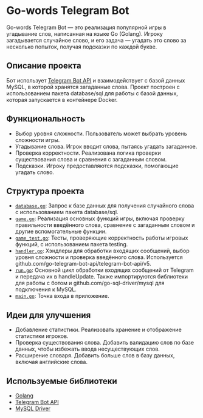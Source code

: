 # Go-words Telegram Bot

Go-words Telegram Bot — это реализация популярной игры в угадывание слов, написанная на языке Go (Golang). Игроку загадывается случайное слово, и его задача — угадать это слово за несколько попыток, получая подсказки по каждой букве. 

## Описание проекта

Бот использует [Telegram Bot API](https://github.com/go-telegram-bot-api/telegram-bot-api/v5) и взаимодействует с базой данных MySQL, в которой хранятся загаданные слова. Проект построен с использованием пакета database/sql для работы с базой данных, которая запускается в контейнере Docker.

## Функциональность

- Выбор уровня сложности. Пользователь может выбрать уровень сложности игры.
- Угадывание слова. Игрок вводит слова, пытаясь угадать загаданное.
- Проверка корректности. Реализована логика проверки существования слова и сравнения с загаданным словом.
- Подсказки. Игроку предоставляются подсказки, помогающие угадать слово.

## Структура проекта

- [`database.go`](https://github.com/notblinkyet/go-words/blob/master/game/database.go): Запрос к базе данных для получения случайного слова с использованием пакета database/sql.
- [`game.go`](https://github.com/notblinkyet/go-words/blob/master/game/game.go): Реализация основных функций игры, включая проверку правильности введённого слова, сравнение с загаданным словом и другие вспомогательные функции.
- [`game_test.go`](https://github.com/notblinkyet/go-words/blob/master/game/game_test.go): Тесты, проверяющие корректность работы игровых функций, с использованием пакета testing.
- [`handler.go`](https://github.com/notblinkyet/go-words/blob/master/game/handler.go): Хэндлеры для обработки входящих сообщений, выбор уровня сложности и проверка введённого слова. Используется github.com/go-telegram-bot-api/telegram-bot-api/v5.
- [`run.go`](https://github.com/notblinkyet/go-words/blob/master/game/run.go): Основной цикл обработки входящих сообщений от Telegram и передача их в handleUpdate. Также импортируются библиотеки для работы с ботом и github.com/go-sql-driver/mysql для подключения к MySQL.
- [`main.go`](https://github.com/notblinkyet/go-words/blob/master/cmd/main.go): Точка входа в приложение.

## Идеи для улучшения

- Добавление статистики. Реализовать хранение и отображение статистики игроков.
- Проверка существования слова. Добавить валидацию слов по базе данных, чтобы избежать ввода несуществующих слов.
- Расширение словаря. Добавить больше слов в базу данных, включая английские слова.

## Используемые библиотеки

- [Golang](https://golang.org/)
- [Telegram Bot API](https://github.com/go-telegram-bot-api/telegram-bot-api/v5)
- [MySQL Driver](https://github.com/go-sql-driver/mysql)